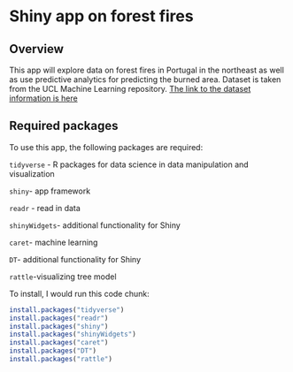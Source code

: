 # Shiny app on forest fires

## Overview

This app will explore data on forest fires in Portugal in the northeast as well as use predictive analytics for predicting the burned area. Dataset is taken from the UCL Machine 
Learning repository. [The link to the dataset information is here](https://archive.ics.uci.edu/ml/datasets/Forest+Fires)

## Required packages

To use this app, the following packages are required:

`tidyverse` - R packages for data science in data manipulation and visualization

`shiny`- app framework

`readr` - read in data

`shinyWidgets`- additional functionality for Shiny

`caret`- machine learning

`DT`- additional functionality for Shiny

`rattle`-visualizing tree model

To install, I would run this code chunk:

```r
install.packages("tidyverse")
install.packages("readr")
install.packages("shiny")
install.packages("shinyWidgets")
install.packages("caret")
install.packages("DT")
install.packages("rattle")
```
